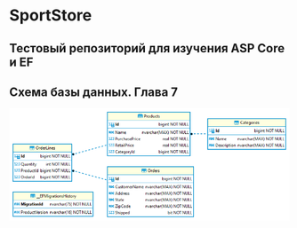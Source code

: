 # SportStore
Тестовый репозиторий для изучения ASP Core и EF
---

## Схема базы данных. Глава 7

![img](images//Database_Chapter%207.png)
